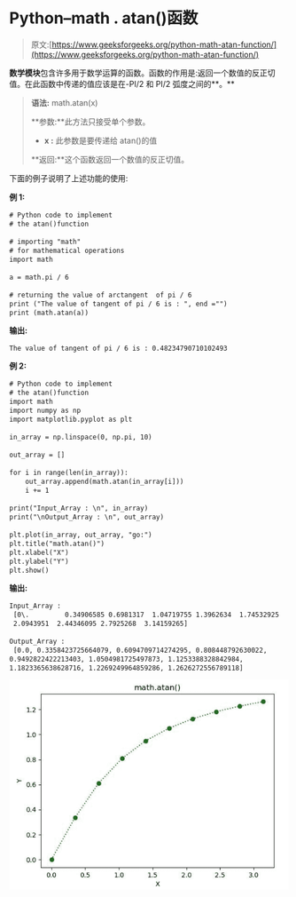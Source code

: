 # Python–math . atan()函数

> 原文:[https://www.geeksforgeeks.org/python-math-atan-function/](https://www.geeksforgeeks.org/python-math-atan-function/)

**数学模块**包含许多用于数学运算的函数。函数的作用是:返回一个数值的反正切值。在此函数中传递的值应该是在-PI/2 和 PI/2 弧度之间的**。**

> **语法:** math.atan(x)
> 
> **参数:**此方法只接受单个参数。
> 
> *   **x :** 此参数是要传递给 atan()的值
> 
> **返回:**这个函数返回一个数值的反正切值。

下面的例子说明了上述功能的使用:

**例 1:**

```
# Python code to implement
# the atan()function

# importing "math"
# for mathematical operations  
import math   

a = math.pi / 6

# returning the value of arctangent  of pi / 6  
print ("The value of tangent of pi / 6 is : ", end ="")  
print (math.atan(a))  
```

**输出:**

```
The value of tangent of pi / 6 is : 0.48234790710102493

```

**例 2:**

```
# Python code to implement
# the atan()function
import math 
import numpy as np 
import matplotlib.pyplot as plt  

in_array = np.linspace(0, np.pi, 10)  

out_array = [] 

for i in range(len(in_array)): 
    out_array.append(math.atan(in_array[i])) 
    i += 1

print("Input_Array : \n", in_array)  
print("\nOutput_Array : \n", out_array)   

plt.plot(in_array, out_array, "go:")  
plt.title("math.atan()")  
plt.xlabel("X")  
plt.ylabel("Y")  
plt.show()  
```

**输出:**

```
Input_Array : 
 [0\.         0.34906585 0.6981317  1.04719755 1.3962634  1.74532925
 2.0943951  2.44346095 2.7925268  3.14159265]

Output_Array : 
 [0.0, 0.3358423725664079, 0.6094709714274295, 0.808448792630022, 0.9492822422213403, 1.0504981725497873, 1.1253388328842984, 1.1823365638628716, 1.2269249964859286, 1.2626272556789118]

```

![](img/a30e803cea1a0505c6ab806644113666.png)